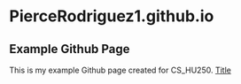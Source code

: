 # PierceRodriguez1.github.io

## **Example Github Page**

This is my example Github page created for CS_HU250.
[Title]()
